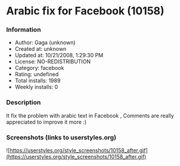 # Arabic fix for Facebook (10158)

### Information
- Author: Gaga (unknown)
- Created at: unknown
- Updated at: 10/21/2008, 1:29:30 PM
- License: NO-REDISTRIBUTION
- Category: facebook
- Rating: undefined
- Total installs: 1989
- Weekly installs: 0


### Description
It fix the problem with arabic text in Facebook , Comments are really appreciated to improve it more :)


### Screenshots (links to userstyles.org)
![https://userstyles.org/style_screenshots/10158_after.gif](https://userstyles.org/style_screenshots/10158_after.gif)


